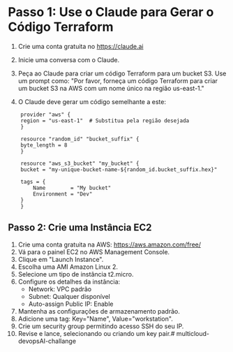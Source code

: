 # Passo 1: Use o Claude para Gerar o Código Terraform

1. Crie uma conta gratuita no https://claude.ai 

2. Inicie uma conversa com o Claude.

3. Peça ao Claude para criar um código Terraform para um bucket S3. Use um prompt como:
"Por favor, forneça um código Terraform para criar um bucket S3 na AWS com um nome único na região us-east-1."

4. O Claude deve gerar um código semelhante a este:

```plaintext
    provider "aws" {
    region = "us-east-1"  # Substitua pela região desejada
    }

    resource "random_id" "bucket_suffix" {
    byte_length = 8
    }

    resource "aws_s3_bucket" "my_bucket" {
    bucket = "my-unique-bucket-name-${random_id.bucket_suffix.hex}"

    tags = {
        Name        = "My bucket"
        Environment = "Dev"
    }
    }

```


## Passo 2: Crie uma Instância EC2

1. Crie uma conta gratuita na AWS: https://aws.amazon.com/free/
2. Vá para o painel EC2 no AWS Management Console.
3. Clique em "Launch Instance".
4. Escolha uma AMI Amazon Linux 2.
5. Selecione um tipo de instância t2.micro.
6. Configure os detalhes da instância:
    - Network: VPC padrão
    - Subnet: Qualquer disponível
    - Auto-assign Public IP: Enable
7. Mantenha as configurações de armazenamento padrão.
8. Adicione uma tag: Key="Name", Value="workstation".
9. Crie um security group permitindo acesso SSH do seu IP.
10. Revise e lance, selecionando ou criando um key pair.# multicloud-devopsAI-challange
